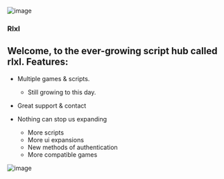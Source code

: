 ![image](https://github.com/FlyingNalas/rlxl/assets/139919935/fd08107e-a504-4fb3-9240-f54b9266e854)



### Rlxl
Welcome, to the ever-growing script hub called rlxl. 
Features:
---------------------

- Multiple games & scripts.
  - Still growing to this day.
    
- Great support & contact
  
  
- Nothing can stop us expanding
  - More scripts
  - More ui expansions
  - New methods of authentication
  - More compatible games
  
![image](https://github.com/FlyingNalas/rlxl/assets/139919935/17afc66f-f18f-41b6-8632-b2224e6d1432)

